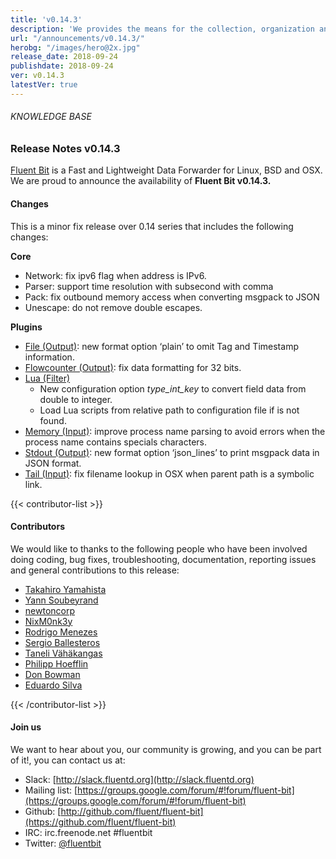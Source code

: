 ```yaml
---
title: 'v0.14.3'
description: 'We provides the means for the collection, organization and computerized retrieval of knowledge and Lightweight Data Forwarder for Linux, BSD and OSX. We are proud to announce the availability of Fluent Bit v0.14.3.'
url: "/announcements/v0.14.3/"
herobg: "/images/hero@2x.jpg"
release_date: 2018-09-24
publishdate: 2018-09-24
ver: v0.14.3
latestVer: true
---
```



###### KNOWLEDGE BASE

### Release Notes v0.14.3

[Fluent Bit](https://fluentbit.io/) is a Fast and Lightweight Data Forwarder for Linux, BSD and OSX. We are proud to announce the availability of **Fluent Bit v0.14.3.**

#### Changes

This is a minor fix release over 0.14 series that includes the following changes:

**Core**

* Network: fix ipv6 flag when address is IPv6.
* Parser: support time resolution with subsecond with comma
* Pack: fix outbound memory access when converting msgpack to JSON
* Unescape: do not remove double escapes.
  
**Plugins**

* [File (Output)](https://docs.fluentbit.io/manual/data-pipeline/outputs/file): new format option ‘plain’ to omit Tag and Timestamp information.
* [Flowcounter (Output)](https://docs.fluentbit.io/manual/data-pipeline/outputs/flowcounter): fix data formatting for 32 bits.
* [Lua (Filter)](https://docs.fluentbit.io/manual/data-pipeline/filters/lua)
  * New configuration option _type_int_key_ to convert field data from double to integer.
  * Load Lua scripts from relative path to configuration file if is not found.
* [Memory (Input)](https://docs.fluentbit.io/manual/data-pipeline/inputs/memory-metrics): improve process name parsing to avoid errors when the process name contains specials characters.
* [Stdout (Output)](https://docs.fluentbit.io/manual/data-pipeline/outputs/standard-output): new format option ‘json_lines’ to print msgpack data in JSON format.
* [Tail (Input)](https://docs.fluentbit.io/manual/data-pipeline/inputs/tail): fix filename lookup in OSX when parent path is a symbolic link.



{{< contributor-list >}}

#### Contributors

We would like to thanks to the following people who have been involved doing coding, bug fixes, troubleshooting, documentation, reporting issues and general contributions to this release:


* [Takahiro Yamahista](https://github.com/nokute78)
* [Yann Soubeyrand](https://github.com/yann-soubeyrand)
* [newtoncorp](https://github.com/newtoncorp)
* [NixM0nk3y](https://github.com/NixM0nk3y)
* [Rodrigo Menezes](https://github.com/rdrgmnzs)
* [Sergio Ballesteros](https://github.com/ese)
* [Taneli Vähäkangas](https://github.com/taneli76)
* [Philipp Hoefflin](https://github.com/phoefflin)
* [Don Bowman](https://github.com/donbowman)
* [Eduardo Silva](https://github.com/edsiper)

{{< /contributor-list >}}

#### Join us

We want to hear about you, our community is growing, and you can be part of it!, you can contact us at:

* Slack: [http://slack.fluentd.org](http://slack.fluentd.org)
* Mailing list: [https://groups.google.com/forum/#!forum/fluent-bit](https://groups.google.com/forum/#!forum/fluent-bit)
* Github: [http://github.com/fluent/fluent-bit](https://github.com/fluent/fluent-bit)
* IRC: irc.freenode.net #fluentbit
* Twitter: [@fluentbit](https://twitter.com/fluentbit)
